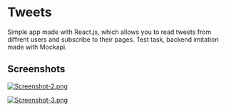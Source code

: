 
# Tweets

Simple app made with React.js, which allows you to read tweets from diffrent users and subscribe to their pages.
Test task, backend imitation made with Mockapi.


## Screenshots

[![Screenshot-2.png](https://i.postimg.cc/bN2MjVV4/Screenshot-2.png)](https://postimg.cc/7fwX39kN)

[![Screenshot-3.png](https://i.postimg.cc/PfLhP4FQ/Screenshot-3.png)](https://postimg.cc/3WHzqghk)


